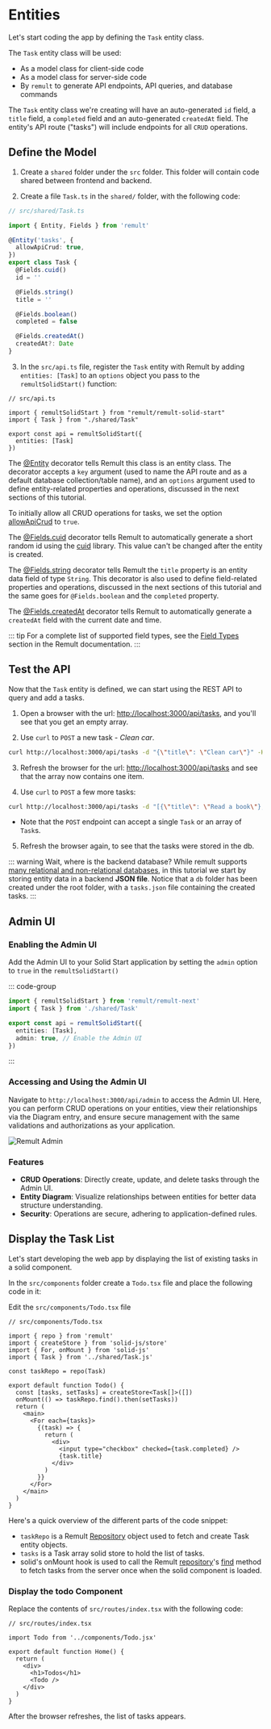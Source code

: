 # Entities

Let's start coding the app by defining the `Task` entity class.

The `Task` entity class will be used:

- As a model class for client-side code
- As a model class for server-side code
- By `remult` to generate API endpoints, API queries, and database commands

The `Task` entity class we're creating will have an auto-generated `id` field, a `title` field, a `completed` field and an auto-generated `createdAt` field. The entity's API route ("tasks") will include endpoints for all `CRUD` operations.

## Define the Model

1. Create a `shared` folder under the `src` folder. This folder will contain code shared between frontend and backend.

2. Create a file `Task.ts` in the `shared/` folder, with the following code:

```ts
// src/shared/Task.ts

import { Entity, Fields } from 'remult'

@Entity('tasks', {
  allowApiCrud: true,
})
export class Task {
  @Fields.cuid()
  id = ''

  @Fields.string()
  title = ''

  @Fields.boolean()
  completed = false

  @Fields.createdAt()
  createdAt?: Date
}
```

3. In the `src/api.ts` file, register the `Task` entity with Remult by adding `entities: [Task]` to an `options` object you pass to the `remultSolidStart()` function:

```ts{4,7}
// src/api.ts

import { remultSolidStart } from "remult/remult-solid-start"
import { Task } from "./shared/Task"

export const api = remultSolidStart({
  entities: [Task]
})
```

The [@Entity](../../docs/ref_entity.md) decorator tells Remult this class is an entity class. The decorator accepts a `key` argument (used to name the API route and as a default database collection/table name), and an `options` argument used to define entity-related properties and operations, discussed in the next sections of this tutorial.

To initially allow all CRUD operations for tasks, we set the option [allowApiCrud](../../docs/ref_entity.md#allowapicrud) to `true`.

The [@Fields.cuid](../../docs/field-types.md#fields-cuid) decorator tells Remult to automatically generate a short random id using the [cuid](https://github.com/paralleldrive/cuid) library. This value can't be changed after the entity is created.

The [@Fields.string](../../docs/field-types.md#fields-string) decorator tells Remult the `title` property is an entity data field of type `String`. This decorator is also used to define field-related properties and operations, discussed in the next sections of this tutorial and the same goes for `@Fields.boolean` and the `completed` property.

The [@Fields.createdAt](../../docs/field-types.md#fields-createdat) decorator tells Remult to automatically generate a `createdAt` field with the current date and time.

::: tip
For a complete list of supported field types, see the [Field Types](../../docs/field-types.md) section in the Remult documentation.
:::

## Test the API

Now that the `Task` entity is defined, we can start using the REST API to query and add a tasks.

1. Open a browser with the url: [http://localhost:3000/api/tasks](http://localhost:3000/api/tasks), and you'll see that you get an empty array.

2. Use `curl` to `POST` a new task - _Clean car_.

```sh
curl http://localhost:3000/api/tasks -d "{\"title\": \"Clean car\"}" -H "Content-Type: application/json"
```

3. Refresh the browser for the url: [http://localhost:3000/api/tasks](http://localhost:3000/api/tasks) and see that the array now contains one item.

4. Use `curl` to `POST` a few more tasks:

```sh
curl http://localhost:3000/api/tasks -d "[{\"title\": \"Read a book\"},{\"title\": \"Take a nap\", \"completed\":true },{\"title\": \"Pay bills\"},{\"title\": \"Do laundry\"}]" -H "Content-Type: application/json"
```

- Note that the `POST` endpoint can accept a single `Task` or an array of `Task`s.

5. Refresh the browser again, to see that the tasks were stored in the db.

::: warning Wait, where is the backend database?
While remult supports [many relational and non-relational databases](https://remult.dev/docs/installation/database/), in this tutorial we start by storing entity data in a backend **JSON file**. Notice that a `db` folder has been created under the root folder, with a `tasks.json` file containing the created tasks.
:::

## Admin UI

### Enabling the Admin UI

Add the Admin UI to your Solid Start application by setting the `admin` option to `true` in the `remultSolidStart()`

::: code-group

```ts [src/api.ts]
import { remultSolidStart } from 'remult/remult-next'
import { Task } from './shared/Task'

export const api = remultSolidStart({
  entities: [Task],
  admin: true, // Enable the Admin UI
})
```

:::

### Accessing and Using the Admin UI

Navigate to `http://localhost:3000/api/admin` to access the Admin UI. Here, you can perform CRUD operations on your entities, view their relationships via the Diagram entry, and ensure secure management with the same validations and authorizations as your application.

![Remult Admin](/remult-admin.png)

### Features

- **CRUD Operations**: Directly create, update, and delete tasks through the Admin UI.
- **Entity Diagram**: Visualize relationships between entities for better data structure understanding.
- **Security**: Operations are secure, adhering to application-defined rules.

## Display the Task List

Let's start developing the web app by displaying the list of existing tasks in a solid component.

In the `src/components` folder create a `Todo.tsx` file and place the following code in it:

Edit the `src/components/Todo.tsx` file

```tsx
// src/components/Todo.tsx

import { repo } from 'remult'
import { createStore } from 'solid-js/store'
import { For, onMount } from 'solid-js'
import { Task } from '../shared/Task.js'

const taskRepo = repo(Task)

export default function Todo() {
  const [tasks, setTasks] = createStore<Task[]>([])
  onMount(() => taskRepo.find().then(setTasks))
  return (
    <main>
      <For each={tasks}>
        {(task) => {
          return (
            <div>
              <input type="checkbox" checked={task.completed} />
              {task.title}
            </div>
          )
        }}
      </For>
    </main>
  )
}
```

Here's a quick overview of the different parts of the code snippet:

- `taskRepo` is a Remult [Repository](../../docs/ref_repository.md) object used to fetch and create Task entity objects.
- `tasks` is a Task array solid store to hold the list of tasks.
- solid's onMount hook is used to call the Remult [repository](../../docs/ref_repository.md)'s [find](../../docs/ref_repository.md#find) method to fetch tasks from the server once when the solid component is loaded.

### Display the todo Component

Replace the contents of `src/routes/index.tsx` with the following code:

```tsx
// src/routes/index.tsx

import Todo from '../components/Todo.jsx'

export default function Home() {
  return (
    <div>
      <h1>Todos</h1>
      <Todo />
    </div>
  )
}
```

After the browser refreshes, the list of tasks appears.
